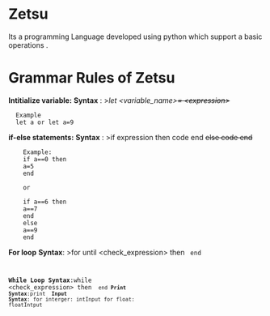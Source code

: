 # Zetsu
Its a programming Language developed using python which support a basic operations .
# Grammar Rules of Zetsu
  **Intitialize variable:**
      **Syntax** : >_let <variable_name>~~= \<expression>~~_
  
      Example
      let a or let a=9
  
  
  **if-else statements:**
      **Syntax** : >if expression then
                    code
                    end
                   ~~else
                    code
                    end~~
                    
                    
        Example:
        if a==0 then
        a=5
        end
        
        or 
        
        if a==6 then
        a==7
        end
        else
        a==9
        end
        
        
 **For loop**
    **Syntax**: >for <expression> until <check_expression> then <code> end  
  
 **While Loop**
    **Syntax**:while <check_expression> then <code> end
 **Print**
      **Syntax**:print <expression>
 **Input**
      **Syntax**: for interger: intInput
                  for float: floatIntput
